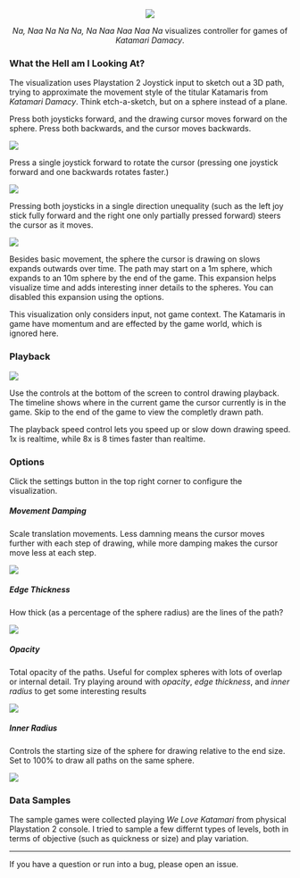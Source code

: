 
<div align="center">
    <img src="https://raw.githubusercontent.com/mattbierner/na_naa-na-na-na_na-naa-naa-naa-na/gh-pages/documentation/images/the king.jpg" />
    <p><i>Na, Naa Na Na Na, Na Naa Naa Naa Na</i> visualizes controller for games of <i>Katamari Damacy</i>.</p>
</div>


### What the Hell am I Looking At?
The visualization uses Playstation 2 Joystick input to sketch out a 3D path, trying to approximate the movement style of the titular Katamaris from *Katamari Damacy*. Think etch-a-sketch, but on a sphere instead of a plane.

Press both joysticks forward, and the drawing cursor moves forward on the sphere. Press both backwards, and the cursor moves backwards.

![](https://raw.githubusercontent.com/mattbierner/na_naa-na-na-na_na-naa-naa-naa-na/gh-pages/documentation/images/forward.gif)

Press a single joystick forward to rotate the cursor (pressing one joystick forward and one backwards rotates faster.)

![](https://raw.githubusercontent.com/mattbierner/na_naa-na-na-na_na-naa-naa-naa-na/gh-pages/documentation/images/rotate.gif)

Pressing both joysticks in a single direction unequality (such as the left joy stick fully forward and the right one only partially pressed forward) steers the cursor as it moves.

![](https://raw.githubusercontent.com/mattbierner/na_naa-na-na-na_na-naa-naa-naa-na/gh-pages/documentation/images/translate.gif)

Besides basic movement, the sphere the cursor is drawing on slows expands outwards over time. The path may start on a 1m sphere, which expands to an 10m sphere by the end of the game. This expansion helps visualize time and adds interesting inner details to the spheres. You can disabled this expansion using the options.

This visualization only considers input, not game context. The Katamaris in game have momentum and are effected by the game world, which is ignored here.


### Playback
![](https://raw.githubusercontent.com/mattbierner/na_naa-na-na-na_na-naa-naa-naa-na/gh-pages/documentation/images/playback.gif)

Use the controls at the bottom of the screen to control drawing playback. The timeline shows where in the current game the cursor currently is in the game. Skip to the end of the game to view the completly drawn path.

The playback speed control lets you speed up or slow down drawing speed. 1x is realtime, while 8x is 8 times faster than realtime.


### Options
Click the settings button in the top right corner to configure the visualization.

##### Movement Damping
Scale translation movements. Less damning means the cursor moves further with each step of drawing, while more damping makes the cursor move less at each step.

![](https://raw.githubusercontent.com/mattbierner/na_naa-na-na-na_na-naa-naa-naa-na/gh-pages/documentation/images/damping.gif)

##### Edge Thickness
How thick (as a percentage of the sphere radius) are the lines of the path?

![](https://raw.githubusercontent.com/mattbierner/na_naa-na-na-na_na-naa-naa-naa-na/gh-pages/documentation/images/thickness.gif)

##### Opacity
Total opacity of the paths. Useful for complex spheres with lots of overlap or internal detail. Try playing around with *opacity*, *edge thickness*, and *inner radius* to get some interesting results

![](https://raw.githubusercontent.com/mattbierner/na_naa-na-na-na_na-naa-naa-naa-na/gh-pages/documentation/images/opacity.gif)

##### Inner Radius
Controls the starting size of the sphere for drawing relative to the end size. Set to 100% to draw all paths on the same sphere.

![](https://raw.githubusercontent.com/mattbierner/na_naa-na-na-na_na-naa-naa-naa-na/gh-pages/documentation/images/inner-radius.gif)


### Data Samples
The sample games were collected playing *We Love Katamari* from physical Playstation 2 console. I tried to sample a few differnt types of levels, both in terms of objective (such as quickness or size) and play variation.


----

If you have a question or run into a bug, please open an issue. 